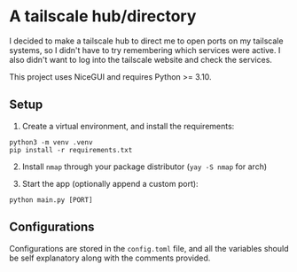 # A tailscale hub/directory

I decided to make a tailscale hub to direct me to open ports on my tailscale systems, so I didn't have to try remembering which services were active. I also didn't want to log into the tailscale website and check the services.

This project uses NiceGUI and requires Python >= 3.10.

## Setup

1. Create a virtual environment, and install the requirements:
```
python3 -m venv .venv
pip install -r requirements.txt
```

2. Install `nmap` through your package distributor (`yay -S nmap` for arch)

3. Start the app (optionally append a custom port):
```
python main.py [PORT]
```

## Configurations
Configurations are stored in the `config.toml` file, and all the variables should be self explanatory along with the comments provided.
